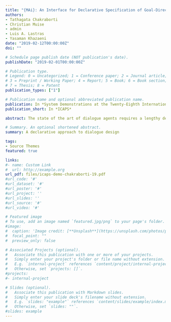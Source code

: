 ```yaml
---
title: "{MAi}: An Interface for Declarative Specification of Goal-Directed Dialogue Agents"
authors:
- Tathagata Chakraborti
- Christian Muise
- admin
- Luis A. Lastras
- Yasaman Khazaeni
date: "2019-02-12T00:00:00Z"
doi: ""

# Schedule page publish date (NOT publication's date).
publishDate: "2019-02-01T00:00:00Z"

# Publication type.
# Legend: 0 = Uncategorized; 1 = Conference paper; 2 = Journal article;
# 3 = Preprint / Working Paper; 4 = Report; 5 = Book; 6 = Book section;
# 7 = Thesis; 8 = Patent
publication_types: ["1"]

# Publication name and optional abbreviated publication name.
publication: In *System Demonstrations at the Twenty-Eighth International Conference on Automated Planning and Scheduling*
publication_short: In *ICAPS*

abstract: The state of the art of dialogue agents requires a lengthy design process spanning months with experts in the loop who specify complex conversation patterns manually. Our work proposes a paradigm shift in bot design by adopting a declarative approach which composes the full dialog tree automatically. This allows the designer to construct complex dialogue agents from scratch and interact with them in a matter of hours. The demonstration will allow the audience to interact with this new design paradigm and construct their own bots on the spot.

# Summary. An optional shortened abstract.
summary: A declarative approach to dialogue design

tags:
- Source Themes
featured: true

links:
#- name: Custom Link
#  url: http://example.org
url_pdf: files/icaps-demo-chakraborti-19.pdf
#url_code: '#'
#url_dataset: '#'
#url_poster: '#'
#url_project: ''
#url_slides: ''
#url_source: '#'
#url_video: '#'

# Featured image
# To use, add an image named `featured.jpg/png` to your page's folder.
#image:
#  caption: 'Image credit: [**Unsplash**](https://unsplash.com/photos/pLCdAaMFLTE)'
#  focal_point: ""
#  preview_only: false

# Associated Projects (optional).
#   Associate this publication with one or more of your projects.
#   Simply enter your project's folder or file name without extension.
#   E.g. `internal-project` references `content/project/internal-project/index.md`.
#   Otherwise, set `projects: []`.
#projects:
#- internal-project

# Slides (optional).
#   Associate this publication with Markdown slides.
#   Simply enter your slide deck's filename without extension.
#   E.g. `slides: "example"` references `content/slides/example/index.md`.
#   Otherwise, set `slides: ""`.
#slides: example
---
```

